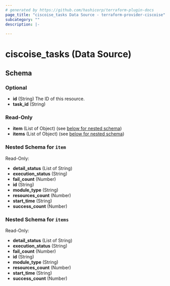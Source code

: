 ```yaml
---
# generated by https://github.com/hashicorp/terraform-plugin-docs
page_title: "ciscoise_tasks Data Source - terraform-provider-ciscoise"
subcategory: ""
description: |-
  
---
```


# ciscoise_tasks (Data Source)





<!-- schema generated by tfplugindocs -->
## Schema

### Optional

- **id** (String) The ID of this resource.
- **task_id** (String)

### Read-Only

- **item** (List of Object) (see [below for nested schema](#nestedatt--item))
- **items** (List of Object) (see [below for nested schema](#nestedatt--items))

<a id="nestedatt--item"></a>
### Nested Schema for `item`

Read-Only:

- **detail_status** (List of String)
- **execution_status** (String)
- **fail_count** (Number)
- **id** (String)
- **module_type** (String)
- **resources_count** (Number)
- **start_time** (String)
- **success_count** (Number)


<a id="nestedatt--items"></a>
### Nested Schema for `items`

Read-Only:

- **detail_status** (List of String)
- **execution_status** (String)
- **fail_count** (Number)
- **id** (String)
- **module_type** (String)
- **resources_count** (Number)
- **start_time** (String)
- **success_count** (Number)


